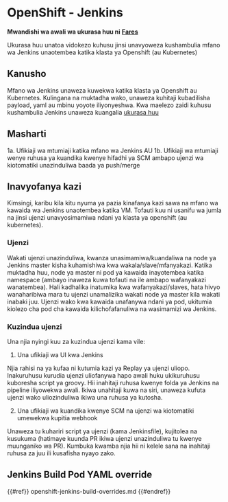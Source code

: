 # OpenShift - Jenkins

**Mwandishi wa awali wa ukurasa huu ni** [**Fares**](https://www.linkedin.com/in/fares-siala/)

Ukurasa huu unatoa vidokezo kuhusu jinsi unavyoweza kushambulia mfano wa Jenkins unaotembea katika klasta ya Openshift (au Kubernetes)

## Kanusho

Mfano wa Jenkins unaweza kuwekwa katika klasta ya Openshift au Kubernetes. Kulingana na muktadha wako, unaweza kuhitaji kubadilisha payload, yaml au mbinu yoyote iliyonyeshwa. Kwa maelezo zaidi kuhusu kushambulia Jenkins unaweza kuangalia [ukurasa huu](../../../pentesting-ci-cd/jenkins-security/)

## Masharti

1a. Ufikiaji wa mtumiaji katika mfano wa Jenkins AU 1b. Ufikiaji wa mtumiaji wenye ruhusa ya kuandika kwenye hifadhi ya SCM ambapo ujenzi wa kiotomatiki unazinduliwa baada ya push/merge

## Inavyofanya kazi

Kimsingi, karibu kila kitu nyuma ya pazia kinafanya kazi sawa na mfano wa kawaida wa Jenkins unaotembea katika VM. Tofauti kuu ni usanifu wa jumla na jinsi ujenzi unavyosimamiwa ndani ya klasta ya openshift (au kubernetes).

### Ujenzi

Wakati ujenzi unazinduliwa, kwanza unasimamiwa/kuandaliwa na node ya Jenkins master kisha kuhamishiwa kwa wakala/slave/mfanyakazi. Katika muktadha huu, node ya master ni pod ya kawaida inayotembea katika namespace (ambayo inaweza kuwa tofauti na ile ambapo wafanyakazi wanatembea). Hali kadhalika inatumika kwa wafanyakazi/slaves, hata hivyo wanaharibiwa mara tu ujenzi unamalizika wakati node ya master kila wakati inabaki juu. Ujenzi wako kwa kawaida unafanywa ndani ya pod, ukitumia kiolezo cha pod cha kawaida kilichofafanuliwa na wasimamizi wa Jenkins.

### Kuzindua ujenzi

Una njia nyingi kuu za kuzindua ujenzi kama vile:

1. Una ufikiaji wa UI kwa Jenkins

Njia rahisi na ya kufaa ni kutumia kazi ya Replay ya ujenzi uliopo. Inakuruhusu kurudia ujenzi uliofanywa hapo awali huku ukikuruhusu kuboresha script ya groovy. Hii inahitaji ruhusa kwenye folda ya Jenkins na pipeline iliyowekwa awali. Ikiwa unahitaji kuwa na siri, unaweza kufuta ujenzi wako uliozinduliwa ikiwa una ruhusa ya kutosha.

2. Una ufikiaji wa kuandika kwenye SCM na ujenzi wa kiotomatiki umewekwa kupitia webhook

Unaweza tu kuhariri script ya ujenzi (kama Jenkinsfile), kujitolea na kusukuma (hatimaye kuunda PR ikiwa ujenzi unazinduliwa tu kwenye muunganiko wa PR). Kumbuka kwamba njia hii ni kelele sana na inahitaji ruhusa za juu ili kusafisha nyayo zako.

## Jenkins Build Pod YAML override

{{#ref}}
openshift-jenkins-build-overrides.md
{{#endref}}
